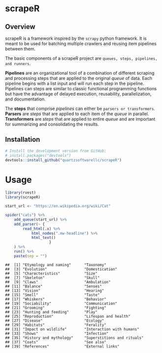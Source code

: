 
# scrapeR

## Overview

scrapeR is a framework inspired by the `scrapy` python framework. It is
meant to be used for batching multiple crawlers and reusing item
pipelines between them.

The basic components of a scrapeR project are
`queues, steps, pipelines, and runners`.

**Pipelines** are an organizational tool of a combination of different
scraping and processing steps that are applied to the original *queue*
of data. Each pipeline begins with a list input and will run each step
in the pipeline. Pipelines can steps are similar to classic functional
programming functions but have the advantage of delayed execution,
reusability, parallelization, and documentation.

The **steps** that comprise *pipelines* can either be
`parsers or transformers`. **Parsers** are *steps* that are applied to
each item of the *queue* in parallel. **Transformers** are *steps* that
are applied to entire *queue* and are important for summarizing and
consolidating the results.

## Installation

``` r
# Install the development version from GitHub:
# install.packages("devtools")
devtools::install_github("quartzsoftwarellc/scrapeR")
```

# Usage

``` r
library(rvest)
library(scrapeR)

start_url <- "https://en.wikipedia.org/wiki/Cat"

spider("cats") %>%
    add_queue(start_url) %>%
    add_parser(~ {
        read_html(.x) %>%
            html_nodes(".mw-headline") %>%
            html_text() 
                    }
    ) %>%
    run() %>%
    paste(sep = "")
```

    ##  [1] "Etymology and naming"      "Taxonomy"                 
    ##  [3] "Evolution"                 "Domestication"            
    ##  [5] "Characteristics"           "Size"                     
    ##  [7] "Skeleton"                  "Skull"                    
    ##  [9] "Claws"                     "Ambulation"               
    ## [11] "Balance"                   "Senses"                   
    ## [13] "Vision"                    "Hearing"                  
    ## [15] "Smell"                     "Taste"                    
    ## [17] "Whiskers"                  "Behavior"                 
    ## [19] "Sociability"               "Communication"            
    ## [21] "Grooming"                  "Fighting"                 
    ## [23] "Hunting and feeding"       "Play"                     
    ## [25] "Reproduction"              "Lifespan and health"      
    ## [27] "Disease"                   "Ecology"                  
    ## [29] "Habitats"                  "Ferality"                 
    ## [31] "Impact on wildlife"        "Interaction with humans"  
    ## [33] "Shows"                     "Infection"                
    ## [35] "History and mythology"     "Superstitions and rituals"
    ## [37] "Coats"                     "See also"                 
    ## [39] "References"                "External links"
